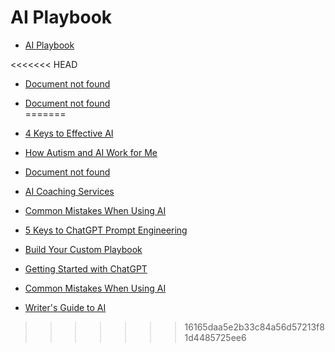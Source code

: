 # AI Playbook

* [AI Playbook](/ai/Index.md)                                                   

<<<<<<< HEAD
* [Document not found](/ai/AI-Index.md)                                         

* [Document not found](/ai/Pub-Index.md)                                        
=======
* [4 Keys to Effective AI](/ai/AIPlaybook.md)                                   

* [How Autism and AI Work for Me](/ai/Autism.md)                                

* [Document not found](/ai/Blog-Index.md)                                       

* [AI Coaching Services](/ai/Blog-AICoach.md)                                   
* [Common Mistakes When Using AI](/ai/Blog-MistakesPost.md)                     
* [5 Keys to ChatGPT Prompt Engineering](/ai/Blog-PromptEngineering.md)         
* [Build Your Custom Playbook](/ai/BuildPlaybook.md)                            

* [Getting Started with ChatGPT](/ai/GettingStarted.md)                         

* [Common Mistakes When Using AI](/ai/Mistakes.md)                              

* [Writer's Guide to AI](/ai/Write.md)                                          
>>>>>>> 16165daa5e2b33c84a56d57213f81d4485725ee6

